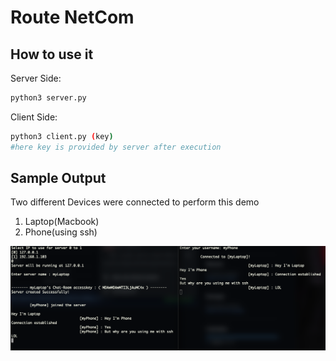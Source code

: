 # Route NetCom

## How to use it
Server Side:
```bash
python3 server.py
```
Client Side:
```bash
python3 client.py (key)
#here key is provided by server after execution
```

## Sample Output
Two different Devices were connected to perform this demo
1. Laptop(Macbook)
2. Phone(using ssh)

![](output/Output.png)
